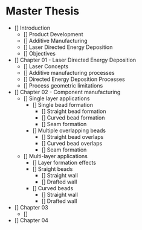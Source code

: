 # Master Thesis

- [] Introduction
  - [] Product Development
  - [] Additive Manufacturing
  - [] Laser Directed Energy Deposition
  - [] Objectives
- [] Chapter 01 - Laser Directed Energy Deposition
  - [] Laser Concepts
  - [] Additive manufacturing processes
  - [] Directed Energy Deposition Processes
  - [] Process geometric limitations
- [] Chapter 02 - Component manufacturing
  - [] Single layer applications
    - [] Single bead formation
      - [] Straight bead formation
      - [] Curved bead formation
      - [] Seam formation
    - [] Multiple overlapping beads
      - [] Straight bead overlaps
      - [] Curved bead overlaps
      - [] Seam formation
  - [] Multi-layer applications
    - [] Layer formation effects
    - [] Sraight beads
      - [] Straight wall
      - [] Drafted wall
    - [] Curved beads
      - [] Straight wall
      - [] Drafted wall
- [] Chapter 03
  - []
- [] Chapter 04
